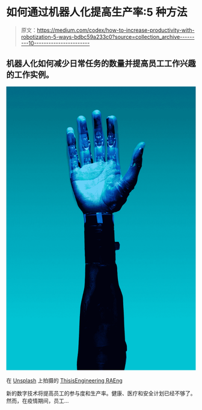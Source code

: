 # 如何通过机器人化提高生产率:5 种方法

> 原文：<https://medium.com/codex/how-to-increase-productivity-with-robotization-5-ways-bdbc59a233c0?source=collection_archive---------10----------------------->

## 机器人化如何减少日常任务的数量并提高员工工作兴趣的工作实例。

![](img/9aef3af2c199509e9f62dca37d635f78.png)

在 [Unsplash](https://unsplash.com?utm_source=medium&utm_medium=referral) 上拍摄的 [ThisisEngineering RAEng](https://unsplash.com/@thisisengineering?utm_source=medium&utm_medium=referral)

新的数字技术将提高员工的参与度和生产率。健康、医疗和安全计划已经不够了。然而，在疫情期间，员工…